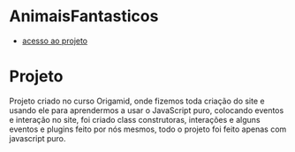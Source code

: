 # AnimaisFantasticos

* [acesso ao projeto](https://projeto-animaisfantasticos.netlify.app/)


# Projeto

<p>Projeto criado no curso Origamid, onde fizemos toda criação do site e usando ele para aprendermos a usar o JavaScript puro, colocando eventos e interação no site, foi criado class construtoras, interações e alguns eventos e plugins feito por nós mesmos, todo o projeto foi feito apenas com javascript puro.</p>

